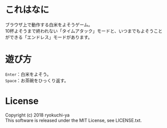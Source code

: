 # これはなに
ブラウザ上で動作する白米をよそうゲーム。  
10杯よそうまで終われない「タイムアタック」モードと、いつまでもよそうことができる「エンドレス」モードがあります。

# 遊び方
`Enter`：白米をよそう。  
`Space`：お茶碗をひっくり返す。

# License
Copyright (c) 2018 ryokuchi-ya  
This software is released under the MIT License, see LICENSE.txt.
